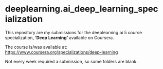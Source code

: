 # deeplearning.ai_deep_learning_specialization

This repository are my submissions for the deeplearning.ai 5 course specialization, **‘Deep Learning’** available on Coursera.

The course is/was available at: https://www.coursera.org/specializations/deep-learning

Not every week required a submission, so some folders are blank.
